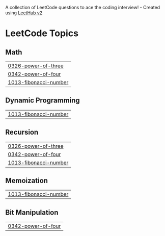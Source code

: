 A collection of LeetCode questions to ace the coding interview! - Created using [LeetHub v2](https://github.com/arunbhardwaj/LeetHub-2.0)
<!---LeetCode Topics Start-->
# LeetCode Topics
## Math
|  |
| ------- |
| [0326-power-of-three](https://github.com/Parthgohil05/LeetCode-Question/tree/master/0326-power-of-three) |
| [0342-power-of-four](https://github.com/Parthgohil05/LeetCode-Question/tree/master/0342-power-of-four) |
| [1013-fibonacci-number](https://github.com/Parthgohil05/LeetCode-Question/tree/master/1013-fibonacci-number) |
## Dynamic Programming
|  |
| ------- |
| [1013-fibonacci-number](https://github.com/Parthgohil05/LeetCode-Question/tree/master/1013-fibonacci-number) |
## Recursion
|  |
| ------- |
| [0326-power-of-three](https://github.com/Parthgohil05/LeetCode-Question/tree/master/0326-power-of-three) |
| [0342-power-of-four](https://github.com/Parthgohil05/LeetCode-Question/tree/master/0342-power-of-four) |
| [1013-fibonacci-number](https://github.com/Parthgohil05/LeetCode-Question/tree/master/1013-fibonacci-number) |
## Memoization
|  |
| ------- |
| [1013-fibonacci-number](https://github.com/Parthgohil05/LeetCode-Question/tree/master/1013-fibonacci-number) |
## Bit Manipulation
|  |
| ------- |
| [0342-power-of-four](https://github.com/Parthgohil05/LeetCode-Question/tree/master/0342-power-of-four) |
<!---LeetCode Topics End-->